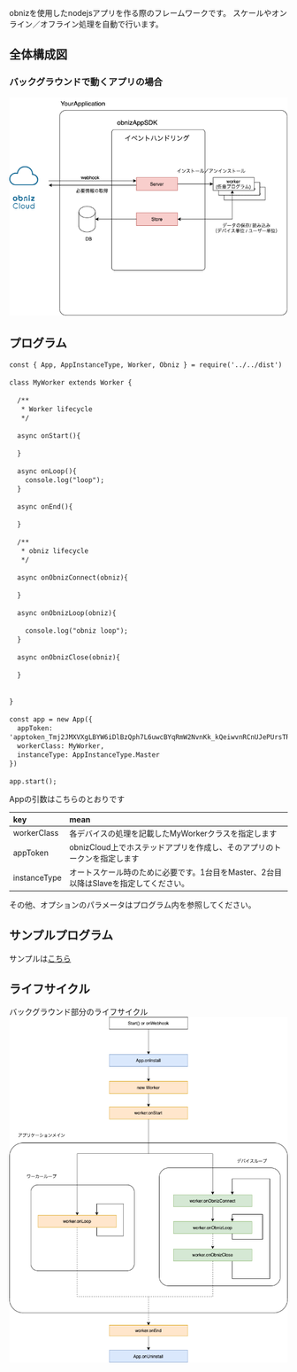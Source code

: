 
obnizを使用したnodejsアプリを作る際のフレームワークです。
スケールやオンライン／オフライン処理を自動で行います。

## 全体構成図

### バックグラウンドで動くアプリの場合
![](./doc/images/description.png)


## プログラム

```
const { App, AppInstanceType, Worker, Obniz } = require('../../dist')

class MyWorker extends Worker {

  /**
   * Worker lifecycle
   */

  async onStart(){

  }

  async onLoop(){
    console.log("loop");
  }

  async onEnd(){

  }

  /**
   * obniz lifecycle
   */

  async onObnizConnect(obniz){

  }

  async onObnizLoop(obniz){

    console.log("obniz loop");
  }

  async onObnizClose(obniz){

  }


}

const app = new App({
  appToken: 'apptoken_Tmj2JMXVXgLBYW6iDlBzQph7L6uwcBYqRmW2NvnKk_kQeiwvnRCnUJePUrsTRtXW',
  workerClass: MyWorker,
  instanceType: AppInstanceType.Master
})

app.start();

```


Appの引数はこちらのとおりです

|key | mean |
|:---|:---|
| workerClass |  各デバイスの処理を記載したMyWorkerクラスを指定します|
| appToken |  obnizCloud上でホステッドアプリを作成し、そのアプリのトークンを指定します|
| instanceType |  オートスケール時のために必要です。1台目をMaster、2台目以降はSlaveを指定してください。|

その他、オプションのパラメータはプログラム内を参照してください。


## サンプルプログラム

サンプルは[こちら](./examples)

## ライフサイクル

バックグラウンド部分のライフサイクル
![](./doc/images/lifecycle.png)




